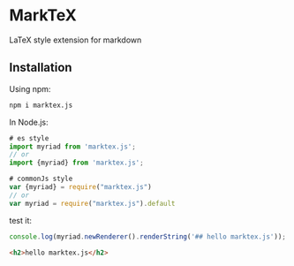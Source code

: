 # MarkTeX

LaTeX style extension for markdown

## Installation

Using npm:

```bash
npm i marktex.js
```

In Node.js:

```typescript
# es style
import myriad from 'marktex.js';
// or
import {myriad} from 'marktex.js';

# commonJs style
var {myriad} = require("marktex.js")
// or
var myriad = require("marktex.js").default
```

test it:

```typescript
console.log(myriad.newRenderer().renderString('## hello marktex.js'));
```

```html
<h2>hello marktex.js</h2>
```

